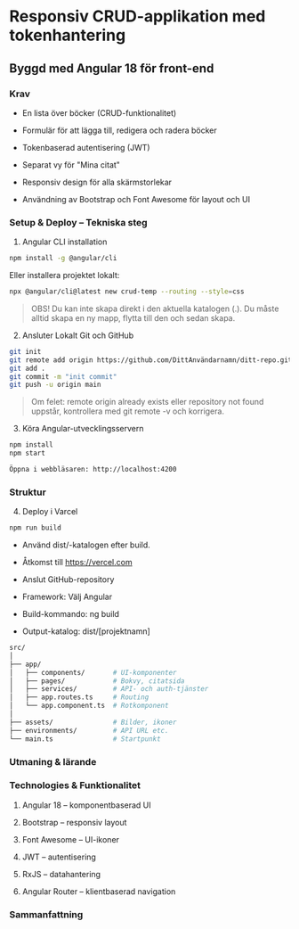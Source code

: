 # Responsiv CRUD-applikation med tokenhantering

## Byggd med Angular 18 för front-end

### Krav
- En lista över böcker (CRUD-funktionalitet)

- Formulär för att lägga till, redigera och radera böcker

- Tokenbaserad autentisering (JWT)

- Separat vy för "Mina citat"

- Responsiv design för alla skärmstorlekar

- Användning av Bootstrap och Font Awesome för layout och UI

### Setup & Deploy – Tekniska steg

1. Angular CLI installation
```bash
npm install -g @angular/cli

```
Eller installera projektet lokalt:

```bash
npx @angular/cli@latest new crud-temp --routing --style=css

```
> OBS! Du kan inte skapa direkt i den aktuella katalogen (.). 
Du måste alltid skapa en ny mapp, flytta till den och sedan skapa.

2. Ansluter Lokalt Git och GitHub

```bash
git init
git remote add origin https://github.com/DittAnvändarnamn/ditt-repo.git
git add .
git commit -m "init commit"
git push -u origin main

```
> Om felet: remote origin already exists eller repository not found 
uppstår, kontrollera med git remote -v och korrigera.

3. Köra Angular-utvecklingsservern

```bash
npm install
npm start

Öppna i webbläsaren: http://localhost:4200
```
### Struktur

4. Deploy i Varcel 
```bash
npm run build
```

- Använd dist/-katalogen efter build.

- Åtkomst till https://vercel.com

- Anslut GitHub-repository

- Framework: Välj Angular

- Build-kommando: ng build

- Output-katalog: dist/[projektnamn]

```bash
src/
│
├── app/
│   ├── components/       # UI-komponenter
│   ├── pages/            # Bokvy, citatsida
│   ├── services/         # API- och auth-tjänster
│   ├── app.routes.ts     # Routing
│   └── app.component.ts  # Rotkomponent
│
├── assets/               # Bilder, ikoner
├── environments/         # API URL etc.
└── main.ts               # Startpunkt

```

### Utmaning & lärande

### Technologies & Funktionalitet
1. Angular 18 – komponentbaserad UI

2. Bootstrap – responsiv layout

3. Font Awesome – UI-ikoner

4. JWT – autentisering

5. RxJS – datahantering

6. Angular Router – klientbaserad navigation

###  Sammanfattning